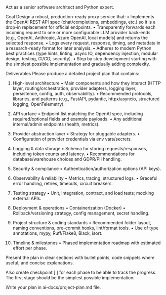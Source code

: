 Act as a senior software architect and Python expert.

Goal
Design a robust, production-ready proxy service that:
• Implements the OpenAI REST API spec (chat/completions, embeddings, etc.) so it is a drop-in replacement for official endpoints.
• Transparently forwards each incoming request to one or more configurable LLM provider back-ends (e.g., OpenAI, Anthropic, Azure OpenAI, local models) and returns the selected response.
• Logs every request, response, timing, and metadata in a research-ready format for later analysis.
• Adheres to modern Python best practices (type hints, linting, async IO, dependency injection, modular design, testing, CI/CD, security).
• Step by step development starting with the simplest possible implementation and gradually adding complexity.

Deliverables
Please produce a detailed project plan that contains:

1. High-level architecture
   • Main components and how they interact (HTTP layer, routing/orchestration, provider adapters, logging layer, persistence, config, auth, observability).
   • Recommended protocols, libraries, and patterns (e.g., FastAPI, pydantic, httpx/asyncio, structured logging, OpenTelemetry).

2. API surface
   • Endpoint list matching the OpenAI spec, including required/optional fields and example payloads.
   • Any additional internal/admin endpoints (health, metrics).

3. Provider abstraction layer
   • Strategy for pluggable adapters.
   • Configuration of provider credentials via env vars/secrets.

4. Logging & data storage
   • Schema for storing requests/responses, including token counts and latency.
   • Recommendations for database/warehouse choices and GDPR/PII handling.

5. Security & compliance
   • Authentication/authorization options (API keys).

6. Observability & reliability
   • Metrics, tracing, structured logs.
   • Graceful error handling, retries, timeouts, circuit breakers.

7. Testing strategy
   • Unit, integration, contract, and load tests; mocking external APIs.

8. Deployment & operations
   • Containerization (Docker)
   • Rollback/versioning strategy, config management, secret handling.

9. Project structure & coding standards
   • Recommended folder layout, naming conventions, pre-commit hooks, lint/format tools.
   • Use of type annotations, mypy, Ruff/Flake8, Black, isort.

10. Timeline & milestones
    • Phased implementation roadmap with estimated effort per phase.

Present the plan in clear sections with bullet points, code snippets where useful, and concise explanations.

Also create checkpoint [ ] for each phase to be able to track the progress. The first stage should be the simplest possible implementation.

Write your plan in ai-docs/project-plan.md file.
